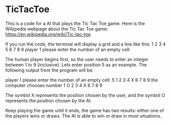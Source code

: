 # TicTacToe

This is a code for a AI that plays the Tic Tac Toe game. Here is the Wikipedia webpage about the Tic Tac Toe game: https://en.wikipedia.org/wiki/Tic-tac-toe

If you run the code, the terminal will display a grid and a line like this:
1 2 3
4 5 6
7 8 9
player 1 please enter the number of an empty cell:

The human player begins first, so the user needs to enter an integer between 1 to 9 (inclusive).
Lets enter position 5 as an example. The following output from the program will  be:

player 1 please enter the number of an empty cell: 5
1 2 3
4 X 6
7 8 9
the computer chooses number 1
O 2 3
4 X 6
7 8 9

The symbol X represents the position chosen by the user, and the symbol O represents the position chosen by the AI.

Keep playing the game until it ends, the game has two results: either one of the players wins or draws. The AI is able to win or draw in most situations.
